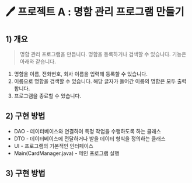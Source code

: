 # :pen: 프로젝트 A : 명함 관리 프로그램 만들기
## 1) 개요
> 명함 관리 프로그램을 만듭니다. 명함을 등록하거나 검색할 수 있습니다. 기능은 아래와 같습니다.
1. 명함을 이름, 전화번호, 회사 이름을 입력해 등록할 수 있습니다.
2. 이름으로 명함을 검색할 수 있습니다. 해당 글자가 들어간 이름의 명함은 모두 출력합니다.
3. 프로그램을 종료할 수 있습니다.
## 2) 구현 방법
- DAO - 데이터베이스와 연결하여 특정 작업을 수행하도록 하는 클래스
- DTO - 데이터베이스에 전달하거나 받을 데이터 형식을 정의하는 클래스
- UI - 프로그램의 기본적인 인터페이스
- Main(CardManager.java) - 메인 프로그램 실행
## 3) 구현 방법
